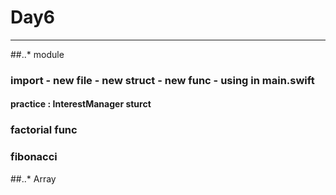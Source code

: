 # Day6 
---
##..* module
### import - new file - new struct - new func - using in main.swift
#### practice  : InterestManager sturct
### factorial func 
### fibonacci
##..* Array 
